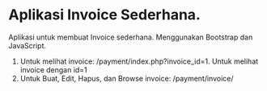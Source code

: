 # Aplikasi Invoice Sederhana.
Aplikasi untuk membuat Invoice sederhana. Menggunakan Bootstrap dan JavaScript.
1. Untuk melihat invoice: /payment/index.php?invoice_id=1. Untuk melihat invoice dengan id=1
2. Untuk Buat, Edit, Hapus, dan Browse invoice: /payment/invoice/ 

